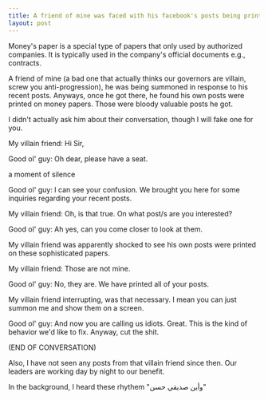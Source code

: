 ```yaml
---
title: A friend of mine was faced with his facebook's posts being printed on money papers
layout: post
---
```

Money's paper is a special type of papers that only used by authorized companies. It is typically used in the company's official documents e.g., contracts.

A friend of mine (a bad one that actually thinks our governors are villain, screw you anti-progression), he was being summoned in response to his recent posts. Anyways, once he got there, he found his own posts were printed on money papers. 
Those were bloody valuable posts he got.

I didn't actually ask him about their conversation, though I will fake one for you.

My villain friend: Hi Sir,

Good ol' guy: Oh dear, please have a seat.

a moment of silence

Good ol' guy: I can see your confusion. We brought you here for some inquiries regarding your recent posts.

My villain friend: Oh, is that true. On what post/s are you interested?

Good ol' guy: Ah yes, can you come closer to look at them.

My villain friend was apparently shocked to see his own posts were printed on these sophisticated papers.

My villain friend: Those are not mine.

Good ol' guy: No, they are. We have printed all of your posts.

My villain friend interrupting, was that necessary. I mean you can just summon me and show them on a screen. 

Good ol' guy: And now you are calling us idiots. Great. This is the kind of behavior we'd like to fix. Anyway, cut the shit.

(END OF CONVERSATION)

Also, I have not seen any posts from that villain friend since then. Our leaders are working day by night to our benefit. 

In the background, I heard these rhythem "وأين صديقي حسن"
